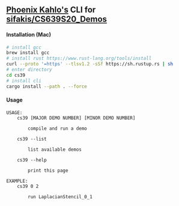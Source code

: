 
## [Phoenix Kahlo's](http://phoenixkahlo.com/) CLI for [sifakis/CS639S20_Demos](https://github.com/sifakis/CS639S20_Demos)

#### Installation (Mac)

```bash
# install gcc
brew install gcc
# install rust https://www.rust-lang.org/tools/install
curl --proto '=https' --tlsv1.2 -sSf https://sh.rustup.rs | sh
# enter directory
cd cs39
# install cli
cargo install --path . --force
```

#### Usage

```
USAGE:
    cs39 [MAJOR DEMO NUMBER] [MINOR DEMO NUMBER]
        
        compile and run a demo

    cs39 --list
    
        list available demos
        
    cs39 --help
    
        print this page
        
EXAMPLE:
    cs39 0 2
    
        run LaplacianStencil_0_1
```



